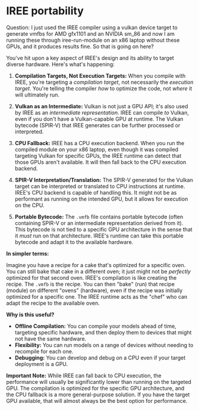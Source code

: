 # IREE portability 

Question: I just used the IREE compiler using a vulkan device target to generate vmfbs for AMD gfx1101 and an NVIDIA sm_86 and now I am running these through iree-run-module on an x86 laptop without these GPUs, and it produces results fine. So that is going on here?

You've hit upon a key aspect of IREE's design and its ability to target diverse hardware.  Here's what's happening:

1. **Compilation Targets, Not Execution Targets:** When you compile with IREE, you're targeting a *compilation target*, not necessarily the *execution target*.  You're telling the compiler *how* to optimize the code, not *where* it will ultimately run.

2. **Vulkan as an Intermediate:** Vulkan is not just a GPU API; it's also used by IREE as an *intermediate representation*.  IREE can compile *to* Vulkan, even if you don't have a Vulkan-capable GPU at runtime.  The Vulkan bytecode (SPIR-V) that IREE generates can be further processed or interpreted.

3. **CPU Fallback:**  IREE has a CPU execution backend.  When you run the compiled module on your x86 laptop, even though it was compiled targeting Vulkan for specific GPUs, the IREE runtime can detect that those GPUs aren't available. It will then fall back to the CPU execution backend.

4. **SPIR-V Interpretation/Translation:**  The SPIR-V generated for the Vulkan target can be interpreted or translated to CPU instructions at runtime.  IREE's CPU backend is capable of handling this.  It might not be as performant as running on the intended GPU, but it allows for execution on the CPU.

5. **Portable Bytecode:**  The `.vmfb` file contains portable bytecode (often containing SPIR-V or an intermediate representation derived from it). This bytecode is not tied to a specific GPU architecture in the sense that it *must* run on that architecture.  IREE's runtime can take this portable bytecode and adapt it to the available hardware.

**In simpler terms:**

Imagine you have a recipe for a cake that's optimized for a specific oven. You can still bake that cake in a different oven; it just might not be *perfectly* optimized for that second oven.  IREE's compilation is like creating the recipe.  The `.vmfb` is the recipe.  You can then "bake" (run) that recipe (module) on different "ovens" (hardware), even if the recipe was initially optimized for a specific one.  The IREE runtime acts as the "chef" who can adapt the recipe to the available oven.

**Why is this useful?**

* **Offline Compilation:** You can compile your models ahead of time, targeting specific hardware, and then deploy them to devices that might not have the same hardware.
* **Flexibility:** You can run models on a range of devices without needing to recompile for each one.
* **Debugging:** You can develop and debug on a CPU even if your target deployment is a GPU.

**Important Note:** While IREE can fall back to CPU execution, the performance will usually be significantly lower than running on the targeted GPU.  The compilation is optimized for the specific GPU architecture, and the CPU fallback is a more general-purpose solution.  If you have the target GPU available, that will almost always be the best option for performance.
